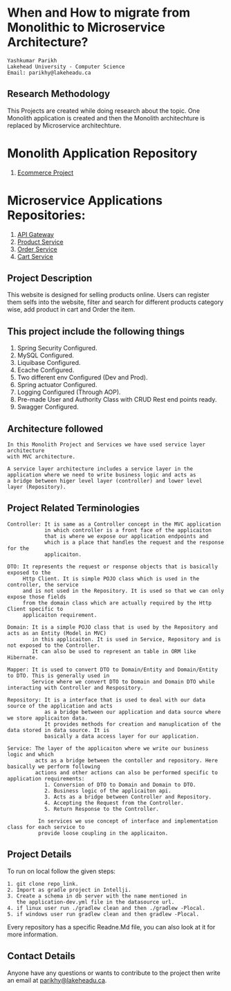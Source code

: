 # When and How to migrate from Monolithic to Microservice Architecture?
    Yashkumar Parikh
    Lakehead University - Computer Science
    Email: parikhy@lakeheadu.ca

## Research Methodology 

This Projects are created while doing research about the topic. One Monolith application is created and then the Monolith architechture is replaced by Microservice architechture. 

# Monolith Application Repository
1. [Ecommerce Project](https://www.google.comhttps://github.com/Research-Methedolgy-Project/Ecommerce_Project)

# Microservice Applications Repositories:
1. [API Gateway](https://github.com/Research-Methedolgy-Project/Api_Gateway)
2. [Product Service](https://github.com/Research-Methedolgy-Project/Product_Service)
3. [Order Service](https://github.com/Research-Methedolgy-Project/Order_Service)
4. [Cart Service](https://github.com/Research-Methedolgy-Project/Cart_Service)

## Project Description

This website is designed for selling products online. Users can register them selfs into the website, filter and search for different products category wise, add product in cart and Order the item. 

## This project include the following things
1. Spring Security Configured.
2. MySQL Configured.
3. Liquibase Configured.
4. Ecache Configured.
5. Two different env Configured (Dev and Prod).
6. Spring actuator Configured.
7. Logging Configured (Through AOP).
8. Pre-made User and Authority Class with CRUD Rest end points ready.
9. Swagger Configured.

## Architecture followed
    
    In this Monolith Project and Services we have used service layer architecture
    with MVC architecture. 
    
    A service layer architecture includes a service layer in the
    application where we need to write business logic and acts as
    a bridge between higer level layer (controller) and lower level
    layer (Repository).
    
## Project Related Terminologies
    
    Controller: It is same as a Controller concept in the MVC application 
                in which controller is a front face of the applicaiton 
                that is where we expose our application endpoints and
                which is a place that handles the request and the response for the 
                applicaiton.
                
    DTO: It represents the request or response objects that is basically exposed to the 
         Http Client. It is simple POJO class which is used in the controller, the service 
         and is not used in the Repository. It is used so that we can only expose those fields 
         from the domain class which are actually required by the Http Client specific to 
         applicaiton requirement.
         
    Domain: It is a simple POJO class that is used by the Repository and acts as an Entity (Model in MVC)
            in this applicaiton. It is used in Service, Repository and is not exposed to the Controller.
            It can also be used to represent an table in ORM like Hibernate.
            
    Mapper: It is used to convert DTO to Domain/Entity and Domain/Entity to DTO. This is generally used in
            Service where we convert DTO to Domain and Domain DTO while interacting with Controller and Respository.
         
    Repository: It is a interface that is used to deal with our data source of the application and acts
                as a bridge between our application and data source where we store applicaiton data.
                It provides methods for creation and manuplication of the data stored in data source. It is 
                basically a data access layer for our application.
    
    Service: The layer of the applicaiton where we write our business logic and which 
             acts as a bridge between the contoller and repository. Here basically we perform following 
             actions and other actions can also be performed specific to application requirements:
                1. Conversion of DTO to Domain and Domain to DTO.
                2. Business logic of the applicaiton api.
                3. Acts as a bridge between Controller and Repository.
                4. Accepting the Request from the Controller.
                5. Return Response to the Controller.
                
              In services we use concept of interface and implementation class for each service to
              provide loose coupling in the applicaiton.
              
              
              
## Project Details

To run on local follow the given steps:

    1. git clone repo_link.
    2. Import as gradle project in Intellji.
    3. Create a schema in db server with the name mentioned in 
       the application-dev.yml file in the datasource url.
    4. if linux user run ./gradlew clean and then ./gradlew -Plocal.
    5. if windows user run gradlew clean and then gradlew -Plocal.
    
Every repository has a specific Readne.Md file, you can also look at it for more information.    
    
## Contact Details

Anyone have any questions or wants to contribute to the project then write an email at parikhy@lakeheadu.ca.
